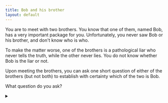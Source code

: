 ```yaml
---
title: Bob and his brother
layout: default
---
```


You are to meet with two brothers. You know that one of them, named Bob, has a
very important package for you. Unfortunately, you never saw Bob or his brother,
and don't know who is who.

To make the matter worse, one of the brothers is a pathological liar who never
tells the truth, while the other never lies. You do not know whether Bob is the
liar or not.

Upon meeting the brothers, you can ask one short question of either of the
brothers (but not both) to establish with certainty which of the two is Bob.

What question do you ask?

<details><summary></summary>

Ask "Is Bob a liar?" Only Bob will answer "No".

### Proof

There are four possibilities:

* You speak to Bob and he tells the truth: "No".
* You speak to Bob and he lies: "No".
* You speak to his brother and he tells the truth: "Yes".
* You speak to his brother and he lies: "Yes".

So it can be seen that Bob will always answer "No" and his brother will always
answer "Yes".

</details>
